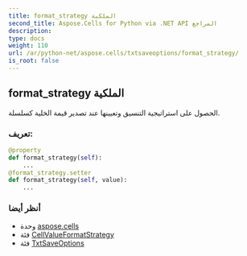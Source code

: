 ```yaml
---
title: format_strategy الملكية
second_title: Aspose.Cells for Python via .NET API المراجع
description:
type: docs
weight: 110
url: /ar/python-net/aspose.cells/txtsaveoptions/format_strategy/
is_root: false
---
```

##  format_strategy الملكية

الحصول على استراتيجية التنسيق وتعيينها عند تصدير قيمة الخلية كسلسلة.
###  تعريف:
```python
@property
def format_strategy(self):
    ...
@format_strategy.setter
def format_strategy(self, value):
    ...
```

###  أنظر أيضا
* وحدة [aspose.cells](../../)
* فئة [CellValueFormatStrategy](/cells/ar/python-net/aspose.cells/cellvalueformatstrategy)
* فئة [TxtSaveOptions](/cells/ar/python-net/aspose.cells/txtsaveoptions)
